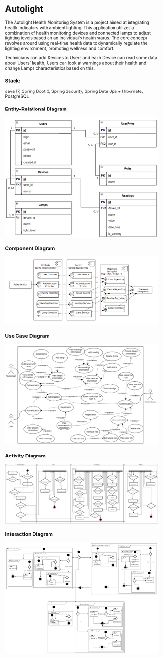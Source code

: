 # Autolight

The Autolight Health Monitoring System is a project aimed at integrating health indicators with ambient lighting.
This application utilizes a combination of health monitoring devices and connected lamps to adjust lighting levels based
on an individual's health status. The core concept revolves around using real-time health data to dynamically regulate
the lighting environment, promoting wellness and comfort.

Technicians can add Devices to Users and each Device can read some data about Users’ health,
Users can look at warnings about their health and change Lamps characteristics based on this.

### Stack:

Java 17, Spring Boot 3, Spring Security, Spring Data Jpa + Hibernate, PostgreSQL

### Entity-Relational Diagram

![](diagrams/er.png)

### Component Diagram

![](diagrams/component.png)

### Use Case Diagram

![](diagrams/use%20case.png)

### Activity Diagram

![](diagrams/activity.png)

### Interaction Diagram

![](diagrams/interaction.png)